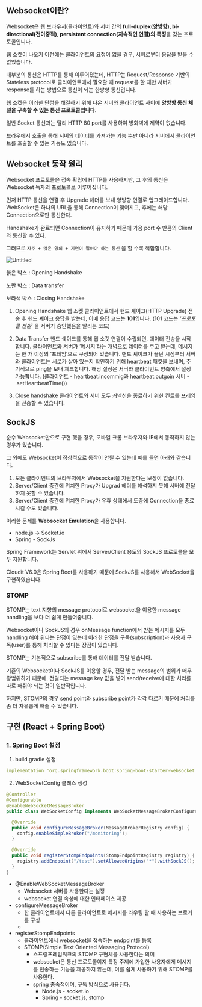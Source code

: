 ## Websocket이란?

Websocket은 웹 브라우저(클라이언트)와 서버 간의 **full-duplex(양방향), bi-directional(전이중적), persistent connection(지속적인 연결)의 특징**을 갖는 프로토콜입니다.

웹 소켓이 나오기 이전에는 클라이언트의 요청이 없을 경우, 서버로부터 응답을 받을 수 없었습니다.

대부분의 통신은 HTTP를 통해 이루어졌는데, HTTP는 Request/Response 기반의 Stateless protocol로 클라이언트에서 필요할 때 request를 할 때만 서버가 response를 하는 방법으로 통신이 되는 한방향 통신입니다.

웹 소켓은 이러한 단점을 해결하기 위해 나온 서버와 클라이언트 사이에 **양방향 통신 채널을 구축할 수 있는 통신 프로토콜입니다.**

일반 Socket 통신과는 달리 HTTP 80 port를 사용하여 방화벽에 제약이 없습니다. 

브라우에서 호출을 통해 서버의 데이터를 가져가는 기능 뿐만 아니라 서버에서 클라이언트를 호출할 수 있는 기능도 있습니다. 

## Websocket 동작 원리

Websocket 프로토콜은 접속 확립에 HTTP를 사용하지만, 그 후의 통신은 Websocket 독자의 프로토콜로 이루어집니다.

먼저 HTTP 통신을 연결 후 Upgrade 헤더를 보내 양방향 연결로 업그레이드합니다. WebSocket은 하나의 URL을 통해 Connection이 맺어지고, 후에는 해당 Connection으로만 통신한다. 

Handshake가 완료되면 Connection이 유지하기 때문에 가용 port 수 만큼의 Client와 통신할 수 있다.

그러므로 `자주 + 많은 양의 + 지연이 짧아야 하는 통신` 을 할 수록 적합합니다.

![Untitled](https://s3-us-west-2.amazonaws.com/secure.notion-static.com/55a87c72-ee5f-4869-bacb-0faa61f457d5/Untitled.png)

붉은 박스 : Opening Handshake

노란 박스 : Data transfer

보라색 박스 : Closing Handshake

1. Opening Handshake
웹 소켓 클라이언트에서 핸드 셰이크(HTTP Upgrade) 전송 후 핸드 셰이크 응답을 받는데, 이때 응답 코드는 **101**입니다.
(101 코드는 *‘프로토콜 전환’* 을 서버가 승인했음을 알리는 코드)

2. Data Transfer
핸드 쉐이크를 통해 웹 소켓 연결이 수립되면, 데이터 전송을 시작합니다. 
클라이언트와 서버가 ‘메시지’라는 개념으로 데이터를 주고 받는데, 메시지는 한 개 이상의 ‘프레임’으로 구성되어 있습니다. 
핸드 셰이크가 끝난 시점부터 서버와 클라이언트는 서로가 살아 있는지 확인하기 위해 heartbeat 패킷을 보내며, 주기적으로 ping을 보내 체크합니다. 
해당 설정은 서버와 클라이언트 양측에서 설정 가능합니다. 
(클라이언트 - heartbeat.incommig과 heartbeat.outgoin
 서버 - .setHeartbeatTime())

3. Close handshake
클라이언트와 서버 모두 커넥션을 종료하기 위한 컨트롤 프레임을 전송할 수 있습니다. 

## SockJS

순수 Websocket만으로 구현 했을 경우, 모바일 크롬 브라우저와 IE에서 동작하지 않는 경우가 있습니다. 

그 외에도 Websocket이 정상적으로 동작이 안될 수 있는데 예를 들면 아래와 같습니다.

1. 모든 클라이언트의 브라우저에서 Websocket을 지원한다는 보장이 없습니다.
2. Server/Client 중간에 위치한 Proxy가 Upgrad 헤더를 해석하지 못해 서버에 전달하지 못할 수 있습니다.
3. Server/Client 중간에 위치한 Proxy가 유휴 상태에서 도중에 Connection을 종료시킬 수도 있습니다. 

이러한 문제를 **Websocket Emulation**을 사용합니다.

- node.js → Socket.io
- Spring - SockJs

Spring Framework는 Servlet 위에서 Server/Client 용도의 SockJS 프로토콜을 모두 지원합니다. 

Cloudit V6.0은 Spring Boot를 사용하기 때문에 SockJS를 사용해서 WebSocket을 구현하였습니다.

### STOMP

STOMP는 text 지향의 message protocol로 websocket을 이용한 message handling을 보다 더 쉽게 만들어줍니다. 

Websocket이나 SockJS의 경우 onMessage function에서 받는 메시지를 모두 handling 해야 된다는 단점이 있는데 이러한 단점을 구독(subscription)과 사용자 구독(user)를 통해 처리할 수 있다는 장점이 있습니다. 

STOMP는 기본적으로 subscribe를 통해 데이터를 전달 받습니다. 

기존의 Websocket이나 SockJS를 이용할 경우, 전달 받는 message의 범위가 매우 광범위하기 때문에, 전달되는 message key 값을 넣어 send/receive에 대한 처리를 따로 해줘야 되는 것이 일반적입니다. 

하지만, STOMP의 경우 send point와 subscribe point가 각각 다르기 때문에 처리를 좀 더 자유롭게 해줄 수 있습니다.

## 구현 (React + Spring Boot)

### 1. Spring Boot 설정

1) build.gradle 설정

```yaml
implementation 'org.springframework.boot:spring-boot-starter-websocket'
```

2) WebSocketConfig 클래스 생성

```java
@Controller
@Configurable
@EnableWebSocketMessageBroker
public class WebSocketConfig implements WebSocketMessageBrokerConfigurer {

  @Override
  public void configureMessageBroker(MessageBrokerRegistry config) {
    config.enableSimpleBroker("/monitoring");
  }

  @Override
  public void registerStompEndpoints(StompEndpointRegistry registry) {
    registry.addEndpoint("/test").setAllowedOrigins("*").withSockJS();
  }
}
```

- @EnableWebSocketMessageBroker
    - Websocket 서버를 사용한다는 설정
    - websocket 연결 속성에 대한 인터페이스 제공
- configureMessageBroker
    - 한 클라이언트에서 다른 클라이언트로 메시지를 라우팅 할 때 사용하는 브로커를 구성
    - 
- registerStompEndpoints
    - 클라이언트에서 websocket을 접속하는 endpoint를 등록
    - STOMP(Simple Text Oriented Messaging Protocol)
        - 스프링프레임워크의 STOMP 구현체를 사용한다는 의미
        - websocket은 통신 프로토콜이지 특정 주제에 가입한 사용자에게 메시지를 전송하는 기능을 제공하지 않는데, 이를 쉽게 사용하기 위해 STOMP를 사용한다.
        - spring 종속적이며, 구독 방식으로 사용된다.
            - Node.js - scoket.io
            - Spring - socket.js, stomp
